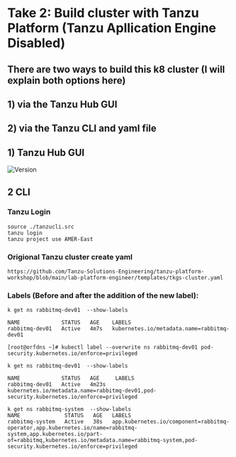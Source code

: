 # Take 2: Build cluster with Tanzu Platform (Tanzu Apllication Engine Disabled) 

## There are two ways to build this k8 cluster (I will explain both options here) 
## 1) via the Tanzu Hub GUI
## 2) via the Tanzu CLI and yaml file

## 1) Tanzu Hub GUI

![Version](https://github.com/ogelbric/RabbitMQ/Tanzu_Platform_Cluster_Build/blob/main/clg1.png)


## 2 CLI

### Tanzu Login
```
source ./tanzucli.src
tanzu login
tanzu project use AMER-East
```


### Origional Tanzu cluster create yaml
```
https://github.com/Tanzu-Solutions-Engineering/tanzu-platform-workshop/blob/main/lab-platform-engineer/templates/tkgs-cluster.yaml
```

### Labels (Before and after the addition of the new label):

```
k get ns rabbitmq-dev01  --show-labels

NAME             STATUS   AGE    LABELS
rabbitmq-dev01   Active   4m7s   kubernetes.io/metadata.name=rabbitmq-dev01

[root@orfdns ~]# kubectl label --overwrite ns rabbitmq-dev01 pod-security.kubernetes.io/enforce=privileged

k get ns rabbitmq-dev01  --show-labels

NAME             STATUS   AGE     LABELS
rabbitmq-dev01   Active   4m23s   kubernetes.io/metadata.name=rabbitmq-dev01,pod-security.kubernetes.io/enforce=privileged

k get ns rabbitmq-system  --show-labels
NAME              STATUS   AGE   LABELS
rabbitmq-system   Active   38s   app.kubernetes.io/component=rabbitmq-operator,app.kubernetes.io/name=rabbitmq-system,app.kubernetes.io/part-of=rabbitmq,kubernetes.io/metadata.name=rabbitmq-system,pod-security.kubernetes.io/enforce=privileged

```

